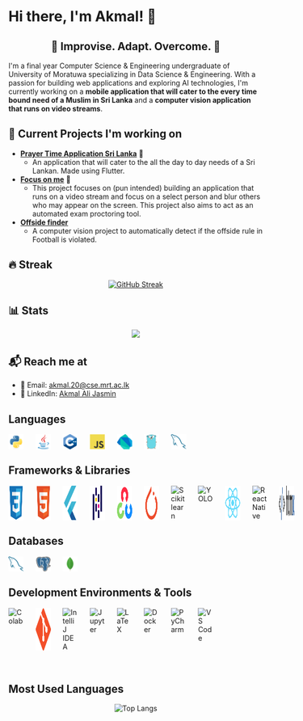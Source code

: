 # Hi there, I'm Akmal! 👋
<div align="center">
<h2>🚀 Improvise. Adapt. Overcome. 🚀</h2>
</div>

I'm a final year Computer Science & Engineering undergraduate of University of Moratuwa specializing in Data Science & Engineering. With a passion for building web applications and exploring AI technologies, I'm currently working on a **mobile application that will cater to the every time bound need of a Muslim in Sri Lanka** and a **computer vision application that runs on video streams**.

## 🚧 Current Projects I'm working on
- [**Prayer Time Application Sri Lanka**](https://github.com/jasminaaa20/flutter-prayer-time) 📝
  - An application that will cater to the all the day to day needs of a Sri Lankan. Made using Flutter.
- [**Focus on me**](https://github.com/jasminaaa20/focus-on-me) 🌌
  - This project focuses on (pun intended) building an application that runs on a video stream and focus on a select person and blur others who may appear on the screen. This project also aims to act as an automated exam proctoring tool.
- [**Offside finder**](https://github.com/jasminaaa20/offside-finder)
  - A computer vision project to automatically detect if the offside rule in Football is violated.

## 🔥 Streak
<div align="center">
  <a href="https://git.io/streak-stats">
    <img src="https://streak-stats.demolab.com/?user=jasminaaa20" alt="GitHub Streak" />
  </a>
</div>

## 📊 Stats
<div align="center">
  <a href=https://github.com/anuraghazra/github-readme-stats>
    <img src="https://github-readme-stats.vercel.app/api?username=jasminaaa20">
  </a>
</div>

## 📬 Reach me at
- 📧 Email: akmal.20@cse.mrt.ac.lk
- 🔗 LinkedIn: [Akmal Ali Jasmin](https://www.linkedin.com/in/akmal-ali-jasmin-36aa55237)

## Languages
<div style="display: flex;">
<img src="src/python.svg" width="30" alt="Python" title="Python">&nbsp;&nbsp;&nbsp;&nbsp;&nbsp;&nbsp;
<img src="https://raw.githubusercontent.com/devicons/devicon/55609aa5bd817ff167afce0d965585c92040787a/icons/java/java-original.svg" width="30" alt="Java" title="Java">&nbsp;&nbsp;&nbsp;&nbsp;&nbsp;&nbsp;
<img src="https://raw.githubusercontent.com/devicons/devicon/55609aa5bd817ff167afce0d965585c92040787a/icons/cplusplus/cplusplus-original.svg" width="30" alt="C++" title="C++">&nbsp;&nbsp;&nbsp;&nbsp;&nbsp;&nbsp;
<img src="https://raw.githubusercontent.com/devicons/devicon/55609aa5bd817ff167afce0d965585c92040787a/icons/javascript/javascript-original.svg" width="30" alt="JavaScript" title="JavaScript">&nbsp;&nbsp;&nbsp;&nbsp;&nbsp;&nbsp;
<img src="https://raw.githubusercontent.com/devicons/devicon/55609aa5bd817ff167afce0d965585c92040787a/icons/dart/dart-original.svg" width="30" alt="Dart" title="Dart">&nbsp;&nbsp;&nbsp;&nbsp;&nbsp;&nbsp;
<img src="https://raw.githubusercontent.com/devicons/devicon/55609aa5bd817ff167afce0d965585c92040787a/icons/go/go-original.svg" width="30" alt="go" title="go">&nbsp;&nbsp;&nbsp;&nbsp;&nbsp;&nbsp;
<img src="https://raw.githubusercontent.com/devicons/devicon/55609aa5bd817ff167afce0d965585c92040787a/icons/mysql/mysql-original.svg" width="30" alt="MySQL" title="MySQL">&nbsp;&nbsp;&nbsp;&nbsp;&nbsp;&nbsp;
</div>

## Frameworks & Libraries
<div style="display: flex;">
  <img src="https://raw.githubusercontent.com/devicons/devicon/55609aa5bd817ff167afce0d965585c92040787a/icons/css3/css3-original.svg" width="30" alt="CSS3" title="CSS3">&nbsp;&nbsp;&nbsp;&nbsp;&nbsp;&nbsp;
  <img src="https://raw.githubusercontent.com/devicons/devicon/55609aa5bd817ff167afce0d965585c92040787a/icons/html5/html5-original.svg" width="30" alt="HTML5" title="HTML5">&nbsp;&nbsp;&nbsp;&nbsp;&nbsp;&nbsp;
  <img src="https://raw.githubusercontent.com/devicons/devicon/55609aa5bd817ff167afce0d965585c92040787a/icons/flutter/flutter-original.svg" width="30" alt="Flutter" title="Flutter">&nbsp;&nbsp;&nbsp;&nbsp;&nbsp;&nbsp;
  <img src="https://raw.githubusercontent.com/devicons/devicon/55609aa5bd817ff167afce0d965585c92040787a/icons/pandas/pandas-original.svg" width="30" alt="Pandas" title="Pandas">&nbsp;&nbsp;&nbsp;&nbsp;&nbsp;&nbsp;
  <img src="https://raw.githubusercontent.com/devicons/devicon/55609aa5bd817ff167afce0d965585c92040787a/icons/opencv/opencv-original.svg" width="30" alt="OpenCV" title="OpenCV">&nbsp;&nbsp;&nbsp;&nbsp;&nbsp;&nbsp;
  <img src="https://raw.githubusercontent.com/devicons/devicon/55609aa5bd817ff167afce0d965585c92040787a/icons/pytorch/pytorch-original.svg" width="30" alt="PyTorch" title="PyTorch">&nbsp;&nbsp;&nbsp;&nbsp;&nbsp;&nbsp;
  <img src="https://seeklogo.com/images/S/scikit-learn-logo-8766D07E2E-seeklogo.com.png" width="30" alt="Scikit learn" title="Scikit learn">&nbsp;&nbsp;&nbsp;&nbsp;&nbsp;&nbsp;
  <img src="https://assets-global.website-files.com/5f6bc60e665f54db361e52a9/63f6895d515270ffdafd36d5_yolov8-p-500.png" width="30" alt="YOLO" title="YOLO">&nbsp;&nbsp;&nbsp;&nbsp;&nbsp;&nbsp;
  <img src="https://raw.githubusercontent.com/devicons/devicon/55609aa5bd817ff167afce0d965585c92040787a/icons/react/react-original.svg" width="30" alt="React" title="React">&nbsp;&nbsp;&nbsp;&nbsp;&nbsp;&nbsp;
  <img src="https://cdn.worldvectorlogo.com/logos/react-native-1.svg" width="30" alt="React Native" title="React Native">&nbsp;&nbsp;&nbsp;&nbsp;&nbsp;&nbsp;
  <img src="src\htmx.svg" width="30" alt="HTMX" title="HTMX">&nbsp;&nbsp;&nbsp;&nbsp;&nbsp;&nbsp;
</div>

## Databases
<div style="display: flex;">
  <img src="https://raw.githubusercontent.com/devicons/devicon/55609aa5bd817ff167afce0d965585c92040787a/icons/mysql/mysql-original.svg" width="30" alt="MySQL" title="MySQL">&nbsp;&nbsp;&nbsp;&nbsp;&nbsp;&nbsp;
  <img src="https://raw.githubusercontent.com/devicons/devicon/55609aa5bd817ff167afce0d965585c92040787a/icons/postgresql/postgresql-original.svg" width="30" alt="PostGreSQL" title="PostGreSQL">&nbsp;&nbsp;&nbsp;&nbsp;&nbsp;&nbsp;
  <img src="https://raw.githubusercontent.com/devicons/devicon/55609aa5bd817ff167afce0d965585c92040787a/icons/mongodb/mongodb-original.svg" width="30" alt="MongoDB" title="MongoDB">&nbsp;&nbsp;&nbsp;&nbsp;&nbsp;&nbsp;
</div>

## Development Environments & Tools
<div style="display: flex;">
  <img src="https://upload.wikimedia.org/wikipedia/commons/thumb/d/d0/Google_Colaboratory_SVG_Logo.svg/800px-Google_Colaboratory_SVG_Logo.svg.png" width="30" alt="Colab" title="Colab">&nbsp;&nbsp;&nbsp;&nbsp;&nbsp;&nbsp;
  <img src="https://raw.githubusercontent.com/devicons/devicon/55609aa5bd817ff167afce0d965585c92040787a/icons/git/git-original.svg" width="30" alt="Git" title="Git">&nbsp;&nbsp;&nbsp;&nbsp;&nbsp;&nbsp;
  <img src="https://upload.wikimedia.org/wikipedia/commons/thumb/9/9c/IntelliJ_IDEA_Icon.svg/512px-IntelliJ_IDEA_Icon.svg.png" width="30" alt="IntelliJ IDEA" title="IntelliJ IDEA">&nbsp;&nbsp;&nbsp;&nbsp;&nbsp;&nbsp;
  <img src="https://upload.wikimedia.org/wikipedia/commons/thumb/3/38/Jupyter_logo.svg/44px-Jupyter_logo.svg.png" width="30" alt="Jupyter" title="Jupyter">&nbsp;&nbsp;&nbsp;&nbsp;&nbsp;&nbsp;
  <img src="https://www.latex-project.org/about/logos/latex-project-logo_288x288.svg" width="30" alt="LaTeX" title="LaTeX">&nbsp;&nbsp;&nbsp;&nbsp;&nbsp;&nbsp;
  <img src="https://upload.wikimedia.org/wikipedia/commons/a/a7/Docker-svgrepo-com.svg" width="30" alt="Docker" title="Docker">&nbsp;&nbsp;&nbsp;&nbsp;&nbsp;&nbsp;
  <img src="https://upload.wikimedia.org/wikipedia/commons/thumb/1/1d/PyCharm_Icon.svg/512px-PyCharm_Icon.svg.png" width="30" alt="PyCharm" title="PyCharm">&nbsp;&nbsp;&nbsp;&nbsp;&nbsp;&nbsp;
  <img src="https://upload.wikimedia.org/wikipedia/commons/thumb/9/9a/Visual_Studio_Code_1.35_icon.svg/512px-Visual_Studio_Code_1.35_icon.svg.png" width="30" alt="VS Code" title="VS Code">&nbsp;&nbsp;&nbsp;
</div>
<br>
<br>

## Most Used Languages

<p align="center">
  <img src="https://github-readme-stats.vercel.app/api/top-langs/?username=jasminaaa20&hide=vhdl,jupyter%20notebook,tcl,html,batchfile,cmake,c" alt="Top Langs" />
</p>

<!--
**jasminaaa20/jasminaaa20** is a ✨ _special_ ✨ repository because its `README.md` (this file) appears on your GitHub profile.

Here are some ideas to get you started:

- 🔭 I’m currently working on ...
- 🌱 I’m currently learning ...
- 👯 I’m looking to collaborate on ...
- 🤔 I’m looking for help with ...
- 💬 Ask me about ...
- 📫 How to reach me: ...
- 😄 Pronouns: ...
- ⚡ Fun fact: ...


* 🔭 I'm currently working on a full stack blog application.
* 🙈 I'm currently learning the MERN stack. i.e. MongoDB, Express, React and Node.js.
* 👁 My interests lie in the area of computer vision.
* 📫 Reach me @ akmal.20@cse.mrt.ac.lk.
-->

